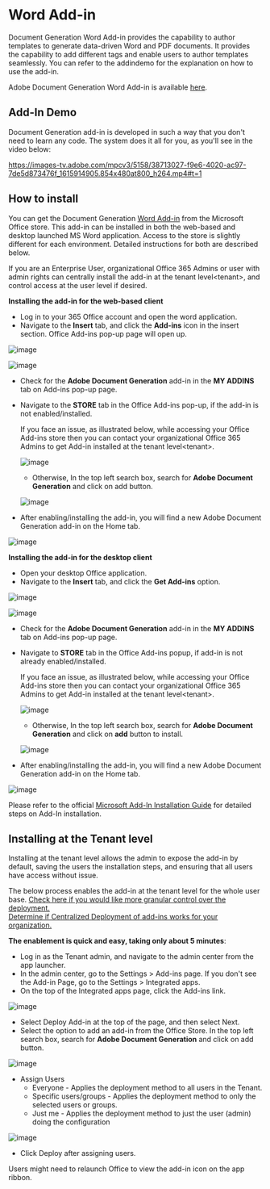 # Word Add-in

Document Generation Word Add-in provides the capability to author
templates to generate data-driven Word and PDF documents. It provides
the capability to add different tags and enable users to author
templates seamlessly. You can refer to the addindemo for the explanation
on how to use the add-in.

<InlineAlert slots="text"/>

Adobe Document Generation Word Add-in is available
[here](https://appsource.microsoft.com/en-us/product/office/WA200002654).

## Add-In Demo

Document Generation add-in is developed in such a way that you don't
need to learn any code. The system does it all for you, as you'll see in
the video below:

<Media slots="video"/>

<https://images-tv.adobe.com/mpcv3/5158/38713027-f9e6-4020-ac97-7de5d873476f_1615914905.854x480at800_h264.mp4#t=1>


## How to install

You can get the Document Generation [Word
Add-in](https://appsource.microsoft.com/en-us/product/office/WA200002654)
from the Microsoft Office store. This add-in can be installed in both
the web-based and desktop launched MS Word application. Access to the
store is slightly different for each environment. Detailed instructions
for both are described below.

<InlineAlert slots="text"/>

If you are an Enterprise User, organizational Office 365 Admins or
user with admin rights can centrally
install the add-in at the tenant level\<tenant\>, and control access
at the user level if desired.

**Installing the add-in for the web-based client**

-   Log in to your 365 Office account and open the word application.
-   Navigate to the **Insert** tab, and click the **Add-ins** icon in
    the insert section. Office Add-ins pop-up page will open up.

![image](../images/browser_insert_tab.png)

![image](../images/browser_addin_tab.png)

*   Check for the **Adobe Document Generation** add-in in the **MY
    ADDINS** tab on Add-ins pop-up page.
*   Navigate to the **STORE** tab in the Office Add-ins pop-up, if the
    add-in is not enabled/installed.

    <InlineAlert slots="text"/>
    
    If you face an issue, as illustrated below, while accessing your
    Office Add-ins store then you can contact your organizational
    Office 365 Admins to get
    Add-in installed at the tenant level\<tenant\>.

    ![image](../images/enterprise_error.png)

    - Otherwise, In the top left search box, search for **Adobe Document Generation** and click on add button.

    ![image](../images/document_generation_search_browser.png)

*   After enabling/installing the add-in, you will find a new Adobe
    Document Generation add-in on the Home tab.

![image](../images/browser_final2.png)

**Installing the add-in for the desktop client**

-   Open your desktop Office application.
-   Navigate to the **Insert** tab, and click the **Get Add-ins**
    option.

![image](../images/desktop_insert_tab.png)

![image](../images/desktop_addin_tab.png)

*   Check for the **Adobe Document Generation** add-in in the **MY
    ADDINS** tab on Add-ins pop-up page.
*   Navigate to **STORE** tab in the Office Add-ins popup, if add-in is
    not already enabled/installed.

    <InlineAlert slots="text"/>
    
    If you face an issue, as illustrated below, while accessing your
    Office Add-ins store then you can contact your organizational
    Office 365 Admins to get
    Add-in installed at the tenant level\<tenant\>.

    ![image](../images/enterprise_error.png)

    -   Otherwise, In the top left search box, search for **Adobe
        Document Generation** and click on **add** button to install.

    ![image](../images/document_generation_search_desktop.png)

*   After enabling/installing the add-in, you will find a new Adobe
    Document Generation add-in on the Home tab.

![image](../images/browser_final2.png)


<InlineAlert slots="text"/>

Please refer to the official [Microsoft Add-In Installation
Guide](https://support.microsoft.com/en-us/office/view-manage-and-install-add-ins-in-office-programs-16278816-1948-4028-91e5-76dca5380f8d)
for detailed steps on Add-In installation.

## Installing at the Tenant level

Installing at the tenant level allows the admin to expose the add-in by
default, saving the users the installation steps, and ensuring that all
users have access without issue.

<InlineAlert slots="text"/>

The below process enables the add-in at the tenant level for the whole
user base. [Check here if you would like more granular control over
the
deployment.](https://docs.microsoft.com/en-gb/microsoft-365/admin/manage/manage-deployment-of-add-ins?redirectSourcePath=%252fen-us%252farticle%252fdeploy-office-add-ins-in-the-office-365-admin-center-737e8c86-be63-44d7-bf02-492fa7cd9c3f&view=o365-worldwide)<br/> 
[Determine if Centralized Deployment of add-ins works for your
organization.](https://docs.microsoft.com/en-gb/microsoft-365/admin/manage/centralized-deployment-of-add-ins?view=o365-worldwide)


**The enablement is quick and easy, taking only about 5 minutes**:

-   Log in as the Tenant admin, and navigate to the admin center from
    the app launcher.
-   In the admin center, go to the Settings \> Add-ins page. If you
    don't see the Add-in Page, go to the Settings \> Integrated apps.
-   On the top of the Integrated apps page, click the Add-ins link.

![image](../images/admincenter_addin_tab.png)

-   Select Deploy Add-in at the top of the page, and then select Next.
-   Select the option to add an add-in from the Office Store. In the top
    left search box, search for **Adobe Document Generation** and click
    on add button.

![image](../images/tenant_search.png)

-   Assign Users
    -   Everyone - Applies the deployment method to all users in the
        Tenant.
    -   Specific users/groups - Applies the deployment method to only
        the selected users or groups.
    -   Just me - Applies the deployment method to just the user (admin)
        doing the configuration

![image](../images/admincenter_assign_user.png)

-   Click Deploy after assigning users.



<InlineAlert slots="text"/>

Users might need to relaunch Office to view the add-in icon on the app
ribbon.
